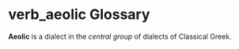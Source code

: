 # verb_aeolic Glossary
**Aeolic** is a dialect in the *central group* of dialects of Classical Greek. 
